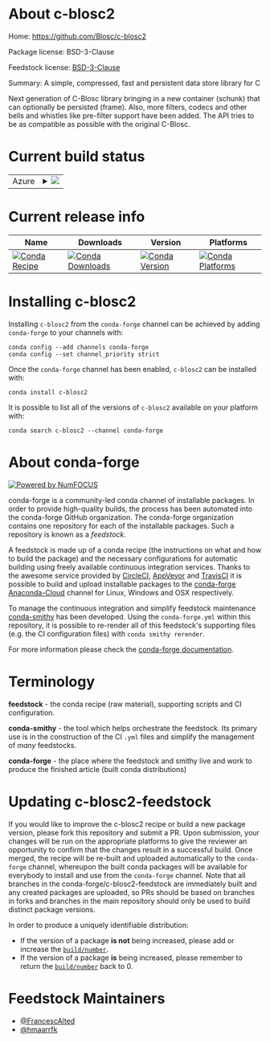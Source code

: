 About c-blosc2
==============

Home: https://github.com/Blosc/c-blosc2

Package license: BSD-3-Clause

Feedstock license: [BSD-3-Clause](https://github.com/conda-forge/c-blosc2-feedstock/blob/master/LICENSE.txt)

Summary: A simple, compressed, fast and persistent data store library for C

Next generation of C-Blosc library bringing in a new container (schunk) that can optionally be persisted (frame).  Also, more filters, codecs and other bells and whistles like pre-filter support have been added.  The API tries to be as compatible as possible with the original C-Blosc.


Current build status
====================


<table>
    
  <tr>
    <td>Azure</td>
    <td>
      <details>
        <summary>
          <a href="https://dev.azure.com/conda-forge/feedstock-builds/_build/latest?definitionId=9562&branchName=master">
            <img src="https://dev.azure.com/conda-forge/feedstock-builds/_apis/build/status/c-blosc2-feedstock?branchName=master">
          </a>
        </summary>
        <table>
          <thead><tr><th>Variant</th><th>Status</th></tr></thead>
          <tbody><tr>
              <td>linux_64</td>
              <td>
                <a href="https://dev.azure.com/conda-forge/feedstock-builds/_build/latest?definitionId=9562&branchName=master">
                  <img src="https://dev.azure.com/conda-forge/feedstock-builds/_apis/build/status/c-blosc2-feedstock?branchName=master&jobName=linux&configuration=linux_64_" alt="variant">
                </a>
              </td>
            </tr><tr>
              <td>linux_aarch64</td>
              <td>
                <a href="https://dev.azure.com/conda-forge/feedstock-builds/_build/latest?definitionId=9562&branchName=master">
                  <img src="https://dev.azure.com/conda-forge/feedstock-builds/_apis/build/status/c-blosc2-feedstock?branchName=master&jobName=linux&configuration=linux_aarch64_" alt="variant">
                </a>
              </td>
            </tr><tr>
              <td>linux_ppc64le</td>
              <td>
                <a href="https://dev.azure.com/conda-forge/feedstock-builds/_build/latest?definitionId=9562&branchName=master">
                  <img src="https://dev.azure.com/conda-forge/feedstock-builds/_apis/build/status/c-blosc2-feedstock?branchName=master&jobName=linux&configuration=linux_ppc64le_" alt="variant">
                </a>
              </td>
            </tr><tr>
              <td>osx_64</td>
              <td>
                <a href="https://dev.azure.com/conda-forge/feedstock-builds/_build/latest?definitionId=9562&branchName=master">
                  <img src="https://dev.azure.com/conda-forge/feedstock-builds/_apis/build/status/c-blosc2-feedstock?branchName=master&jobName=osx&configuration=osx_64_" alt="variant">
                </a>
              </td>
            </tr><tr>
              <td>osx_arm64</td>
              <td>
                <a href="https://dev.azure.com/conda-forge/feedstock-builds/_build/latest?definitionId=9562&branchName=master">
                  <img src="https://dev.azure.com/conda-forge/feedstock-builds/_apis/build/status/c-blosc2-feedstock?branchName=master&jobName=osx&configuration=osx_arm64_" alt="variant">
                </a>
              </td>
            </tr><tr>
              <td>win_64</td>
              <td>
                <a href="https://dev.azure.com/conda-forge/feedstock-builds/_build/latest?definitionId=9562&branchName=master">
                  <img src="https://dev.azure.com/conda-forge/feedstock-builds/_apis/build/status/c-blosc2-feedstock?branchName=master&jobName=win&configuration=win_64_" alt="variant">
                </a>
              </td>
            </tr>
          </tbody>
        </table>
      </details>
    </td>
  </tr>
</table>

Current release info
====================

| Name | Downloads | Version | Platforms |
| --- | --- | --- | --- |
| [![Conda Recipe](https://img.shields.io/badge/recipe-c--blosc2-green.svg)](https://anaconda.org/conda-forge/c-blosc2) | [![Conda Downloads](https://img.shields.io/conda/dn/conda-forge/c-blosc2.svg)](https://anaconda.org/conda-forge/c-blosc2) | [![Conda Version](https://img.shields.io/conda/vn/conda-forge/c-blosc2.svg)](https://anaconda.org/conda-forge/c-blosc2) | [![Conda Platforms](https://img.shields.io/conda/pn/conda-forge/c-blosc2.svg)](https://anaconda.org/conda-forge/c-blosc2) |

Installing c-blosc2
===================

Installing `c-blosc2` from the `conda-forge` channel can be achieved by adding `conda-forge` to your channels with:

```
conda config --add channels conda-forge
conda config --set channel_priority strict
```

Once the `conda-forge` channel has been enabled, `c-blosc2` can be installed with:

```
conda install c-blosc2
```

It is possible to list all of the versions of `c-blosc2` available on your platform with:

```
conda search c-blosc2 --channel conda-forge
```


About conda-forge
=================

[![Powered by NumFOCUS](https://img.shields.io/badge/powered%20by-NumFOCUS-orange.svg?style=flat&colorA=E1523D&colorB=007D8A)](http://numfocus.org)

conda-forge is a community-led conda channel of installable packages.
In order to provide high-quality builds, the process has been automated into the
conda-forge GitHub organization. The conda-forge organization contains one repository
for each of the installable packages. Such a repository is known as a *feedstock*.

A feedstock is made up of a conda recipe (the instructions on what and how to build
the package) and the necessary configurations for automatic building using freely
available continuous integration services. Thanks to the awesome service provided by
[CircleCI](https://circleci.com/), [AppVeyor](https://www.appveyor.com/)
and [TravisCI](https://travis-ci.com/) it is possible to build and upload installable
packages to the [conda-forge](https://anaconda.org/conda-forge)
[Anaconda-Cloud](https://anaconda.org/) channel for Linux, Windows and OSX respectively.

To manage the continuous integration and simplify feedstock maintenance
[conda-smithy](https://github.com/conda-forge/conda-smithy) has been developed.
Using the ``conda-forge.yml`` within this repository, it is possible to re-render all of
this feedstock's supporting files (e.g. the CI configuration files) with ``conda smithy rerender``.

For more information please check the [conda-forge documentation](https://conda-forge.org/docs/).

Terminology
===========

**feedstock** - the conda recipe (raw material), supporting scripts and CI configuration.

**conda-smithy** - the tool which helps orchestrate the feedstock.
                   Its primary use is in the construction of the CI ``.yml`` files
                   and simplify the management of *many* feedstocks.

**conda-forge** - the place where the feedstock and smithy live and work to
                  produce the finished article (built conda distributions)


Updating c-blosc2-feedstock
===========================

If you would like to improve the c-blosc2 recipe or build a new
package version, please fork this repository and submit a PR. Upon submission,
your changes will be run on the appropriate platforms to give the reviewer an
opportunity to confirm that the changes result in a successful build. Once
merged, the recipe will be re-built and uploaded automatically to the
`conda-forge` channel, whereupon the built conda packages will be available for
everybody to install and use from the `conda-forge` channel.
Note that all branches in the conda-forge/c-blosc2-feedstock are
immediately built and any created packages are uploaded, so PRs should be based
on branches in forks and branches in the main repository should only be used to
build distinct package versions.

In order to produce a uniquely identifiable distribution:
 * If the version of a package **is not** being increased, please add or increase
   the [``build/number``](https://docs.conda.io/projects/conda-build/en/latest/resources/define-metadata.html#build-number-and-string).
 * If the version of a package **is** being increased, please remember to return
   the [``build/number``](https://docs.conda.io/projects/conda-build/en/latest/resources/define-metadata.html#build-number-and-string)
   back to 0.

Feedstock Maintainers
=====================

* [@FrancescAlted](https://github.com/FrancescAlted/)
* [@hmaarrfk](https://github.com/hmaarrfk/)


